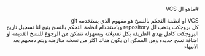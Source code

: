 ﻿<div dir = rtl >

#ماهو ال VCS 

VCS او انظمة التحكم بالنسخ هو مفهوم الذي يستخدمه git
<br>
كل بروجكت يذهب لل repository وباستخدام انظمة التحكم بالنسخ يتيح لنا تسجيل تاريخ البروجكت كامل بهذي الطريقه بكل تعديلاته وبسهوله نتمكن من الرجوع للنسخ القديمه او اضافة نسخ جديده
ومن الممكن ان يكون هناك اكثر من نسخه متازمنه ويتم دمجهم بعد الانتهاء
 </dir>
